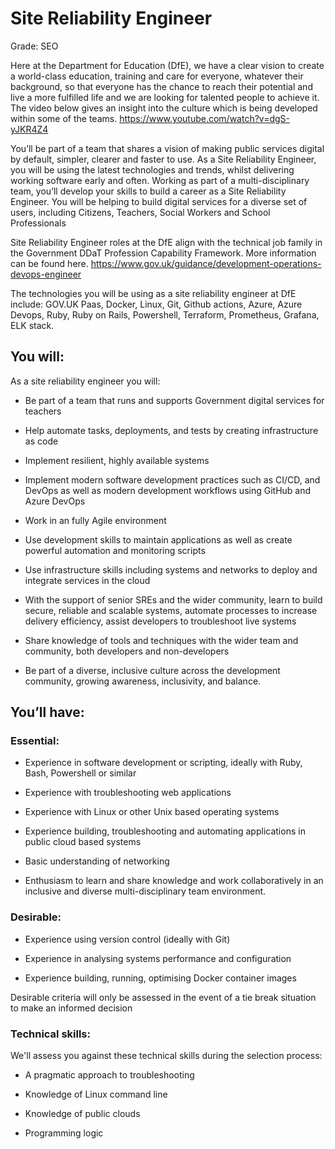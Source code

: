 # Site Reliability Engineer
Grade: SEO

Here at the Department for Education (DfE), we have a clear vision to create a world-class education, training and care for everyone, whatever their background, so that everyone has the chance to reach their potential and live a more fulfilled life and we are looking for talented people to achieve it. The video below gives an insight into the culture which is being developed within some of the teams. https://www.youtube.com/watch?v=dgS-yJKR4Z4

You’ll be part of a team that shares a vision of making public services digital by default, simpler, clearer and faster to use. As a Site Reliability Engineer, you will be using the latest technologies and trends, whilst delivering working software early and often. Working as part of a multi-disciplinary team, you’ll develop your skills to build a career as a Site Reliability Engineer. You will be helping to build digital services for a diverse set of users, including Citizens, Teachers, Social Workers and School Professionals

Site Reliability Engineer roles at the DfE align with the technical job family in the Government DDaT Profession Capability Framework. More information can be found here. https://www.gov.uk/guidance/development-operations-devops-engineer

The technologies you will be using as a site reliability engineer at DfE include: GOV.UK Paas, Docker, Linux, Git, Github actions, Azure, Azure Devops, Ruby, Ruby on Rails, Powershell, Terraform, Prometheus, Grafana, ELK stack.

## You will:

As a site reliability engineer you will:

 * Be part of a team that runs and supports Government digital services for teachers

 * Help automate tasks, deployments, and tests by creating infrastructure as code

 * Implement resilient, highly available systems

 * Implement modern software development practices such as CI/CD, and DevOps as well as modern development workflows using GitHub and Azure DevOps

 * Work in an fully Agile environment

 * Use development skills to maintain applications as well as create powerful automation and monitoring scripts

 * Use infrastructure skills including systems and networks to deploy and integrate services in the cloud

 * With the support of senior SREs and the wider community, learn to build secure, reliable and scalable systems, automate processes to increase delivery efficiency, assist developers to troubleshoot live systems

 * Share knowledge of tools and techniques with the wider team and community, both developers and non-developers

 * Be part of a diverse, inclusive culture across the development community, growing awareness, inclusivity, and balance. 
 
## You’ll have:

### Essential:

 * Experience in software development or scripting, ideally with Ruby, Bash, Powershell or similar

 * Experience with troubleshooting web applications

 * Experience with Linux or other Unix based operating systems

 * Experience building, troubleshooting and automating applications in public cloud based systems

 * Basic understanding of networking

 * Enthusiasm to learn and share knowledge and work collaboratively in an inclusive and diverse multi-disciplinary team environment. 
 
### Desirable:

 * Experience using version control (ideally with Git)

 * Experience in analysing systems performance and configuration

 * Experience building, running, optimising Docker container images

Desirable criteria will only be assessed in the event of a tie break situation to make an informed decision

### Technical skills:

We'll assess you against these technical skills during the selection process:

 * A pragmatic approach to troubleshooting

 * Knowledge of Linux command line

 * Knowledge of public clouds

 * Programming logic